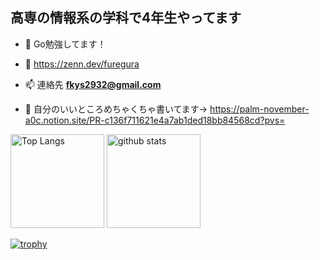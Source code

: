 <h2>高専の情報系の学科で4年生やってます</h2>

- 🌱 Go勉強してます！

- 📝 https://zenn.dev/furegura

- 📫 連絡先 **fkys2932@gmail.com**

- 📄 自分のいいところめちゃくちゃ書いてます→ https://palm-november-a0c.notion.site/PR-c136f711621e4a7ab1ded18bb84568cd?pvs=

<p align="left"> 
  <img alt="Top Langs" height="150px" src="https://github-readme-stats.vercel.app/api/top-langs/?username=f-yusei&layout=compact&show_icons=true&theme=onedark" />
  <img alt="github stats" height="150px" src="https://github-readme-stats.vercel.app/api?username=f-yusei&theme=onedark&show_icons=ture" />
</p>

[![trophy](https://github-profile-trophy.vercel.app/?username=f-yusei&theme=onedark&title=Commits,Reviews,PullRequest,Follower,Repositories&column=7
)](https://github.com/ryo-ma/github-profile-trophy)
